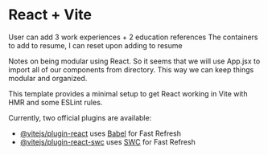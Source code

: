 # React + Vite

User can add 3 work experiences + 2 education references
The containers to add to resume, I can reset upon adding to resume

Notes on being modular using React. So it seems that we will use 
App.jsx to import all of our components from directory. This way we 
can keep things modular and organized. 

This template provides a minimal setup to get React working in Vite with HMR and some ESLint rules.

Currently, two official plugins are available:

- [@vitejs/plugin-react](https://github.com/vitejs/vite-plugin-react/blob/main/packages/plugin-react/README.md) uses [Babel](https://babeljs.io/) for Fast Refresh
- [@vitejs/plugin-react-swc](https://github.com/vitejs/vite-plugin-react-swc) uses [SWC](https://swc.rs/) for Fast Refresh
